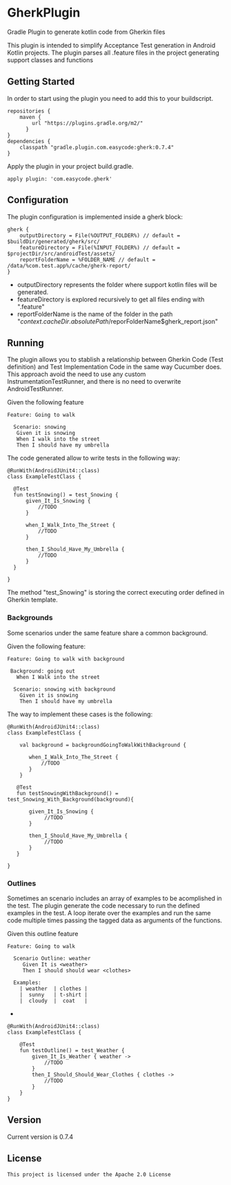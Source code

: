 # GherkPlugin
Gradle Plugin to generate kotlin code from Gherkin files

This plugin is intended to simplify Acceptance Test generation in Android Kotlin projects.
The plugin parses all .feature files in the project generating support classes and functions

## Getting Started

In order to start using the plugin you need to add this to your buildscript.

    repositories {
        maven { 
            url "https://plugins.gradle.org/m2/"  
          }
    }
    dependencies {
        classpath "gradle.plugin.com.easycode:gherk:0.7.4"
    }
    
 Apply the plugin in your project build.gradle.
 
    apply plugin: 'com.easycode.gherk'
    
 ## Configuration
 
 The plugin configuration is implemented inside a gherk block:
 
    gherk {
        outputDirectory = File(%OUTPUT_FOLDER%) // default = $buildDir/generated/gherk/src/
        featureDirectory = File(%INPUT_FOLDER%) // default = $projectDir/src/androidTest/assets/
        reportFolderName = %FOLDER_NAME // default = /data/%com.test.app%/cache/gherk-report/
    }
 
 * outputDirectory represents the folder where support kotlin files will be generated.
 * featureDirectory is explored recursively to get all files ending with ".feature"
 * reportFolderName is the name of the folder in the path "${context.cacheDir.absolutePath}/$reporFolderName$gherk_report.json"
 
 ## Running
 
 The plugin allows you to stablish a relationship between Gherkin Code (Test definition) and Test Implementation Code in the 
 same way Cucumber does. This approach avoid the need to use any custom InstrumentationTestRunner, and there is no need to 
 overwrite AndroidTestRunner.
 
 Given the following feature
 
    Feature: Going to walk
    
      Scenario: snowing
       Given it is snowing
       When I walk into the street
       Then I should have my umbrella

The code generated allow to write tests in the following way:

    @RunWith(AndroidJUnit4::class)
    class ExampleTestClass {

      @Test
      fun testSnowing() = test_Snowing {
          given_It_Is_Snowing { 
              //TODO
          }

          when_I_Walk_Into_The_Street { 
              //TODO 
          }

          then_I_Should_Have_My_Umbrella { 
              //TODO 
          }
      }
    
    }

 The method "test_Snowing" is storing the correct executing order defined in Gherkin template.
 
 ### Backgrounds
 
 Some scenarios under the same feature share a common background. 
 
 Given the following feature:
 
    Feature: Going to walk with background

     Background: going out
       When I Walk into the street

      Scenario: snowing with background
        Given it is snowing
        Then I should have my umbrella
 
 
 The way to implement these cases is the following:
 
    @RunWith(AndroidJUnit4::class)
    class ExampleTestClass {

        val background = backgroundGoingToWalkWithBackground {

           when_I_Walk_Into_The_Street {
               //TODO
           }
        }

       @Test
       fun testSnowingWithBackground() = test_Snowing_With_Background(background){

           given_It_Is_Snowing { 
                //TODO
           }

           then_I_Should_Have_My_Umbrella {
                //TODO
           }
       }

    }
 
 ### Outlines
 
Sometimes an scenario includes an array of examples to be acomplished in the test. The plugin generate the code necessary to
run the defined examples in the test. A loop iterate over the examples and run the same code multiple times passing the
tagged data as arguments of the functions.

Given this outline feature

    Feature: Going to walk

      Scenario Outline: weather
         Given It is <weather>
         Then I should should wear <clothes>

      Examples:
        | weather  | clothes |
        |  sunny   | t-shirt |
        |  cloudy  |  coat   |

 -
 
    @RunWith(AndroidJUnit4::class)
    class ExampleTestClass {

        @Test
        fun testOutline() = test_Weather { 
            given_It_Is_Weather { weather ->  
                //TODO
            }
            then_I_Should_Should_Wear_Clothes { clothes ->
                //TODO
            }
        }
    }
    
 ## Version
 
 Current version is 0.7.4
 

 ## License
 
    This project is licensed under the Apache 2.0 License 

 
